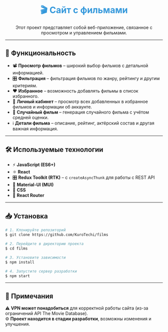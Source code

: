 <h1 align="center" style="color:#3498db;">🎬 Сайт с фильмами</h1>

<p align="center">Этот проект представляет собой веб-приложение, связанное с просмотром и управлением фильмами.</p>

---

## 🚀 Функциональность

- 📽 **Просмотр фильмов** – широкий выбор фильмов с детальной информацией.
- 🎛 **Фильтрация** – фильтрация фильмов по жанру, рейтингу и другим критериям.
- ❤️ **Избранное** – возможность добавлять фильмы в список избранного.
- 👤 **Личный кабинет** – просмотр всех добавленных в избранное фильмов и информации об аккаунте.
- 🎲 **Случайный фильм** – генерация случайного фильма с учётом средней оценки.
- ℹ **Детали фильма** – описание, рейтинг, актёрский состав и другая важная информация.

---

## 🛠 Используемые технологии

- ⚡ **JavaScript (ES6+)**
- ⚛ **React**
- 🎛 **Redux Toolkit (RTK)** – с `createAsyncThunk` для работы с REST API
- 🎨 **Material-UI (MUI)**
- 🎨 **CSS**
- 🔀 **React Router**

---

## 📥 Установка

```bash
# 1. Клонируйте репозиторий
$ git clone https://github.com/KuroTechi/films

# 2. Перейдите в директорию проекта
$ cd films

# 3. Установите зависимости
$ npm install

# 4. Запустите сервер разработки
$ npm start
```

---

## 🔔 Примечания

⚠ **VPN может понадобиться** для корректной работы сайта (из-за ограничений API The Movie Database).  
⚙ **Проект находится в стадии разработки**, возможны изменения и улучшения.

